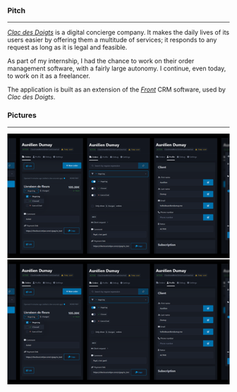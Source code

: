 ### Pitch

---
_[Clac des Doigts](https://clacdesdoigts.com/)_ is a digital concierge company. It makes the daily lives of its users 
easier by offering them a multitude of services; it responds to any request as long as it is legal and feasible.

As part of my internship, I had the chance to work on their order management software, with a fairly large autonomy. 
I continue, even today, to work on it as a freelancer.

The application is built as an extension of the _[Front](https://front.com/)_ CRM software, used by _Clac des Doigts_.

### Pictures

---
![A selection of views](views1.png)
![Another selection of views](views2.png)

